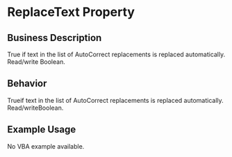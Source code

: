 # ReplaceText Property

## Business Description
True if text in the list of AutoCorrect replacements is replaced automatically. Read/write Boolean.

## Behavior
Trueif text in the list of AutoCorrect replacements is replaced automatically. Read/writeBoolean.

## Example Usage
No VBA example available.
